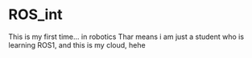 # ROS_int
This is my first time... in robotics
Thar means i am just a student who is learning ROS1, and this is my cloud, hehe
